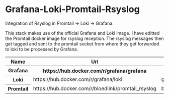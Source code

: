 # Grafana-Loki-Promtail-Rsyslog
Integration of Rsyslog in Promtail -> Loki -> Grafana. 

This stack makes use of the official Grafana and Loki image.
I have editted the Promtail docker image for rsyslog reception. The rsyslog messages then get tagged and sent to the promtail socket from where they get forwarded to loki to be processed by Grafana. 

<table>
    <tr>
    <th>Name</th>
    <th>Url</th>
    <th>Version</th>
  </tr>
  <tr>
  <tr>
    <th>Grafana</th>
    <th>https://hub.docker.com/r/grafana/grafana</th>
    <th>grafana/grafana:latest</th>
  </tr>
  <tr>
    <th>Loki</th>
    <td>https://hub.docker.com/r/grafana/loki</td>
    <td>grafana/loki:2.9.0</td>
  </tr>
  <tr>
    <th>Promtail</th>
    <td>https://hub.docker.com/r/bloedlink/promtail_rsyslog</td>
    <td>bloedlink/promtail_rsyslog:latest</td>
  </tr>
</table>

